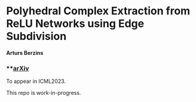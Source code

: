 # Polyhedral Complex Extraction from ReLU Networks using Edge Subdivision
**Arturs Berzins**
### **[arXiv](https://arxiv.org/abs/2306.07212)
To appear in ICML2023.


This repo is work-in-progress.
